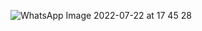 ![WhatsApp Image 2022-07-22 at 17 45 28](https://user-images.githubusercontent.com/90539076/180565326-3e701c75-6007-439f-8475-e07c6fbe8bc3.jpeg)
